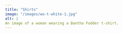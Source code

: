 ```yaml
---
title: "Shirts"
image: "/images/wo-t-white-1.jpg"
alt: |
An image of a woman wearing a Bantha Fodder t-shirt.
---
```

